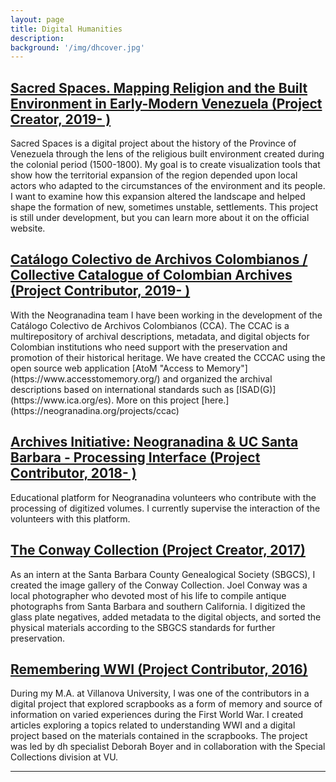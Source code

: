 ```yaml
---
layout: page
title: Digital Humanities
description:
background: '/img/dhcover.jpg'
---
```


## [Sacred Spaces. Mapping Religion and the Built Environment in Early-Modern Venezuela (Project Creator, 2019- )](https://andreinasoto.github.io/mapping-venezuela/)
  <p>Sacred Spaces is a digital project about the history of the Province of Venezuela through the lens of the religious built environment created during the colonial period (1500-1800). My goal is to create visualization tools that show how the territorial expansion of the region depended upon local actors who adapted to the circumstances of the environment and its people. I want to examine how this expansion altered the landscape and helped shape the formation of new, sometimes unstable, settlements. This project is still under development, but you can learn more about it on the official website.</p>


## [Catálogo Colectivo de Archivos Colombianos / Collective Catalogue of Colombian Archives (Project Contributor, 2019- ) ](https://ccac.neogranadina.org/)
  <p>With the Neogranadina team I have been working in the development of the Catálogo Colectivo de Archivos Colombianos (CCA). The CCAC is a multirepository of archival descriptions, metadata, and digital objects for Colombian institutions who need support with the preservation and promotion of their historical heritage. We have created the CCCAC using the open source web application [AtoM "Access to Memory"](https://www.accesstomemory.org/) and organized the archival descriptions based on international standards such as [ISAD(G)](https://www.ica.org/es). More on this project [here.](https://neogranadina.org/projects/ccac)</p>


## [Archives Initiative: Neogranadina & UC Santa Barbara - Processing Interface (Project Contributor, 2018- ) ](https://neogranadina.org/procesamiento/0-empieza-aca)
  <p>Educational platform for Neogranadina volunteers who contribute with the processing of digitized volumes. I currently supervise the interaction of the volunteers with this platform.</p>


## [The Conway Collection (Project Creator, 2017)](https://sbgen.org/gallery.php?cid=5&sid=1)
  <p>As an intern at the Santa Barbara County Genealogical Society (SBGCS), I created the image gallery of the Conway Collection. Joel Conway was a local photographer who devoted most of his life to compile antique photographs from Santa Barbara and southern California. I digitized the glass plate negatives, added metadata to the digital objects, and sorted the physical materials according to the SBGCS standards for further preservation.</p>


## [Remembering WWI (Project Contributor, 2016)](https://rememberingwwi.villanova.edu/)
  <p>During my M.A. at Villanova University, I was one of the contributors in a digital project that explored scrapbooks as a form of memory and source of information on varied experiences during the First World War. I created articles exploring a topics related to understanding WWI and a digital project based on the materials contained in the scrapbooks. The project was led by dh specialist Deborah Boyer and in collaboration with the Special Collections division at VU.</p>

---
